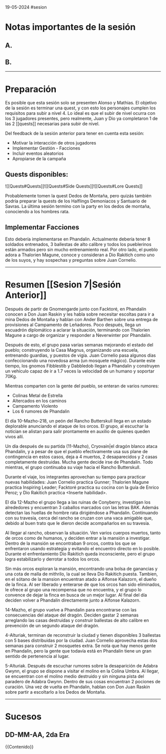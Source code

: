 19-05-2024
#sesion 
# Notas importantes de la sesión
## A. 
## B. 
***
# Preparación
Es posible que esta sesión solo se presenten Alonso y Mathias. 
El objetivo de la sesión es terminar una quest, y con esto los personajes cumplen los requisitos para subir a nivel 4. Lo ideal es que el subir de nivel ocurra con los 3 jugadores presentes, pero realmente, Juan y Dio ya completaron 1 de las 2 [[quests]] necesarias para subir de nivel.

Del feedback de la sesión anterior para tener en cuenta esta sesión:
- Motivar la interacción de otros jugadores
- Implementar Gestión - Facciones
- Incluir eventos aleatorios
- Apropiarse de la campaña

## Quests disponibles:
![[Quests#Quests]]![[Quests#Side Quests]]![[Quests#Lore Quests]]

Probablemente tomen la quest Dedos de Montaña, pero quizás también podría preparar la quests de los Halflings Demoniacos y Santuario de Savras. La última sesión termino con la party en los dedos de montaña, conociendo a los hombres rata. 

## Implementar Facciones
Esto debería implementarse en Phandalin. Actualmente debería tener 8 soldados entrenados, 3 ballestas de alto calibre y todos los pueblerinos están armados pero sin mucho entrenamiento real. Por otro lado, el pueblo adora a Thalorien Magune, conoce y consideran a Dio Rakitich como uno de los suyos, y hay sospechas y preguntas sobre Juan Cornelio. 
***
# Resumen [[Sesion 7|Sesión Anterior]] 
Después de partir de Gnomengarde junto con Facktoré, en Phandalin conocen a Don Juan Raskin y les habla sobre necesitar escoltas para ir a mina Dedos de Montaña y hablan con Ander Barthen sobre una entrega de provisiones al Campamento de Leñadores. Poco después, llega un escuadrón diplomático a aclarar la situación, terminando con Thalorien Magune a cargo de organizar y responder a Neverwinter por Phandalin. 

Después de esto, el grupo pasa varias semanas mejorando el estado del pueblo; construyendo la Casa Magnus, organizando una escuela, entrenando guardias, y puestos de vigía. Juan Cornelio pasa algunos días confeccionando una novedosa arma (un mosquete mágico). Durante este tiempo, los gnomos Fibblestib y Dabbledob llegan a Phandalin y construyen un vehículo capaz de ir a 1.7 veces la velocidad de un humano y soportar 70Kg. 

Mientras comparten con la gente del pueblo, se enteran de varios rumores:
- Colinas Metal de Estrella
- Altercados en los caminos
- Campamento Violento
- Los 6 rumores de Phandalin

El día 10-Mazho-218, un peón del Rancho Butterskull llega en un estado deplorable anunciando el ataque de los orcos. El grupo, al escuchar la notician se alistan para salir prontamente en auxilio de quienes queden vivos allí. 

Un día después de su partida (11-Mazho), Cryovain|el dragón blanco ataca Phandalin, y a pesar de que el pueblo efectivamente usa sus plane de contingencia en estos casos, deja a 4 muertos, 2 desaparecidos y 2 casas completamente destruidas. Mucha gente decide irse de Phandalin. Todo mientras, el grupo continuaba su viaje hacia el Rancho Butterskull.

Durante el viaje, los integrantes aprovechan su tiempo para practicar nuevas habilidades: Juan Cornelio practica Gunner; Thalorien Magune practica Inspiring Leader; Facktoré practica su cocina con la guía de Enrico Peroz; y Dio Rakitich practica \<Inserte habilidad>.

El día 12-Mazho el grupo llega a las ruinas de Conyberry, investigan los alrededores y encuentran 3 caballos marcados con las letras BAK. Además detectan las huellas de hombre rata dirigiéndose a Phandalin. Continuando con su travesía, cerca del rancho se cruzan con una vaca amigable que, debido al buen trato que le dieron decide acompañarlos en su travesía. 

Al llegar al rancho, observan la situación. Ven varios cuerpos muertos, tanto de orcos como de humanos, y deciden entrar a la mansión a investigar. Dentro de la mansión se encontraban 9 orcos, contra los que se enfrentaron usando estrategia y evitando el encuentro directo en lo posible. Durante el enfrentamiento Dio Rakitich queda inconsciente, pero el grupo logra estabilizarlo y derrotar a todos los orcos.

Sin más orcos exploran la mansión, encontrando una bolsa de ganancias y una cota de malla de mithrilo, la cual se lleva Dio Rakitich puesta. Tambien, en el sótano de la mansion encuentran atado a Alfonse Kalazorn, el dueño de la finca. Al ser liberado y enterarse de que los orcos han sido eliminados, le ofrece al grupo una recompensa que no encuentra, y el grupo lo convence de dejar la finca en busca de un mejor lugar. Al final del día deciden volver a Phandalin directamente junto a Alfonse Kalazorn.

14-Mazho, el grupo vuelve a Phandalin para encontrarse con las consecuencias del ataque del dragón. Deciden gastar 2 semanas arreglando las casas destruidas y construir ballestas de alto calibre en prevención de un segundo ataque del dragón.

4-Alturiak, terminan de reconstruir la ciudad y tienen disponibles 3 ballestas con 5 bases distribuidas por la ciudad. Juan Cornelio aprovecha estas dos semanas para construir 2 mosquetes extra. Se nota que hay menos gente en Phandalin, pero la gente que todavía está en Phandalin tiene un gran sentido de pertenencia al lugar.

5-Alturiak. Después de escuchar rumores sobre la desaparición de Adabra Gwynn, el grupo se dispone a visitar el molino en la Colina Umbra. Al llegar, se encuentran con el molino medio destruido y sin ninguna pista del paradero de Adabra Gwynn. Dentro de sus cosas encuentran 2 pociones de curación. Una vez de vuelta en Phandalin, hablan con Don Juan Raskin sobre partir a escoltarlo a los Dedos de Montaña. 
***
# Sucesos
## DD-MM-AA, 2da Era
{{Contenido}}